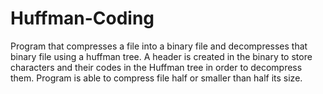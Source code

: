 # Huffman-Coding
Program that compresses a file into a binary file and decompresses that binary file using a huffman tree. A header is created in the binary to store characters and their codes in the Huffman tree in order to decompress them. Program is able to compress file half or smaller than half its size.
